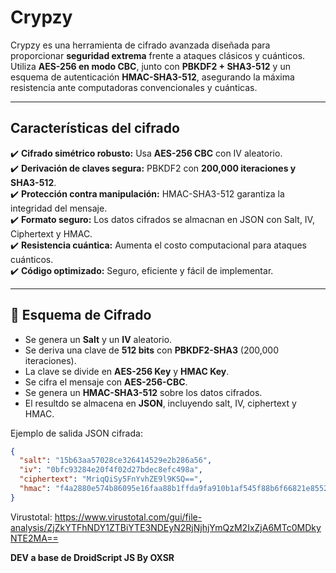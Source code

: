 # Crypzy 

Crypzy es una herramienta de cifrado avanzada diseñada para proporcionar **seguridad extrema** frente a ataques clásicos y cuánticos. Utiliza **AES-256 en modo CBC**, junto con **PBKDF2 + SHA3-512** y un esquema de autenticación **HMAC-SHA3-512**, asegurando la máxima resistencia ante computadoras convencionales y cuánticas.

---

## Características del cifrado 

✔️ **Cifrado simétrico robusto:** Usa **AES-256 CBC** con IV aleatorio.  
✔️ **Derivación de claves segura:** PBKDF2 con **200,000 iteraciones y SHA3-512**.  
✔️ **Protección contra manipulación:** HMAC-SHA3-512 garantiza la integridad del mensaje.  
✔️ **Formato seguro:** Los datos cifrados se almacnan en JSON con Salt, IV, Ciphertext y HMAC.  
✔️ **Resistencia cuántica:** Aumenta el costo computacional para ataques cuánticos.  
✔️ **Código optimizado:** Seguro, eficiente y fácil de implementar.  

---

## 🔐 Esquema de Cifrado  

- Se genera un **Salt** y un **IV** aleatorio.  
- Se deriva una clave de **512 bits** con **PBKDF2-SHA3** (200,000 iteraciones).  
- La clave se divide en **AES-256 Key** y **HMAC Key**.  
- Se cifra el mensaje con **AES-256-CBC**.  
- Se genera un **HMAC-SHA3-512** sobre los datos cifrados.  
- El resultdo se almacena en **JSON**, incluyendo salt, IV, ciphertext y HMAC.


Ejemplo de salida JSON cifrada:
```json
{
  "salt": "15b63aa57028ce326414529e2b286a56",
  "iv": "0bfc93284e20f4f02d27bdec8efc498a",
  "ciphertext": "MriqQiSy5FnYvhZE9l9KSQ==",
  "hmac": "f4a2880e574b86095e16faa88b1ffda9fa910b1af545f88b6f66821e85524b55a66e08ba034f2803b076f75855c1de8f47b3624022661d4f17ac3141ec413e98"
}
```

Virustotal: https://www.virustotal.com/gui/file-analysis/ZjZkYTFhNDY1ZTBiYTE3NDEyN2RjNjhjYmQzM2IxZjA6MTc0MDkyNTE2MA==


**DEV a base de DroidScript JS By OXSR**

